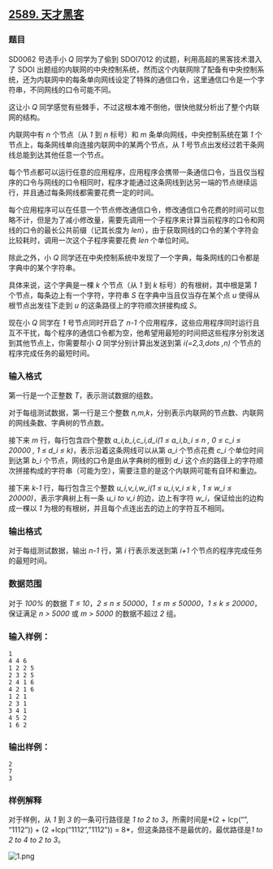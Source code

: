 ## [2589. 天才黑客](https://www.acwing.com/problem/content/2591/)

### 题目

SD0062 号选手小 *Q* 同学为了偷到 SDOI7012 的试题，利用高超的黑客技术潜入了 SDOI 出题组的内联网的中央控制系统，然而这个内联网除了配备有中央控制系统，还为内联网中的每条单向网线设定了特殊的通信口令，这里通信口令是一个字符串，不同网线的口令可能不同。

这让小 *Q* 同学感觉有些棘手，不过这根本难不倒他，很快他就分析出了整个内联网的结构。

内联网中有 *n* 个节点（从 *1* 到 *n* 标号）和 *m* 条单向网线，中央控制系统在第 *1* 个节点上，每条网线单向连接内联网中的某两个节点，从 *1* 号节点出发经过若干条网线总能到达其他任意一个节点。

每个节点都可以运行任意的应用程序，应用程序会携带一条通信口令，当且仅当程序的口令与网线的口令相同时，程序才能通过这条网线到达另一端的节点继续运行，并且通过每条网线都需要花费一定的时间。

每个应用程序可以在任意一个节点修改通信口令，修改通信口令花费的时间可以忽略不计，但是为了减小修改量，需要先调用一个子程序来计算当前程序的口令和网线的口令的最长公共前缀（记其长度为 *len*），由于获取网线的口令的某个字符会比较耗时，调用一次这个子程序需要花费 *len* 个单位时间。

除此之外，小 *Q* 同学还在中央控制系统中发现了一个字典，每条网线的口令都是字典中的某个字符串。

具体来说，这个字典是一棵 *k* 个节点（从 *1* 到 *k* 标号）的有根树，其中根是第 *1* 个节点，每条边上有一个字符，字符串 *S* 在字典中当且仅当存在某个点 *u* 使得从根节点出发往下走到 *u* 的这条路径上的字符顺次拼接构成 *S*。

现在小 *Q* 同学在 *1* 号节点同时开启了 *n-1* 个应用程序，这些应用程序同时运行且互不干扰，每个程序的通信口令都为空，他希望用最短的时间把这些程序分别发送到其他节点上，你需要帮小 *Q* 同学分别计算出发送到第 *i(=2,3,dots ,n)* 个节点的程序完成任务的最短时间。

### 输入格式

第一行是一个正整数 *T*，表示测试数据的组数。

对于每组测试数据，第一行是三个整数 *n,m,k*，分别表示内联网的节点数、内联网的网线条数、字典树的节点数。

接下来 *m* 行，每行包含四个整数 *a_i,b_i,c_i,d_i(1 ≤ a_i,b_i ≤ n , 0 ≤ c_i ≤ 20000 , 1 ≤ d_i ≤ k)*，表示沿着这条网线可以从第 *a_i* 个节点花费 *c_i* 个单位时间到达第 *b_i* 个节点，网线的口令是由从字典树的根到 *d_i* 这个点的路径上的字符顺次拼接构成的字符串（可能为空），需要注意的是这个内联网可能有自环和重边。

接下来 *k-1* 行，每行包含三个整数 *u_i,v_i,w_i(1 ≤ u_i,v_i ≤ k , 1 ≤ w_i ≤ 20000)*，表示字典树上有一条 *u_i to v_i* 的边，边上有字符 *w_i*，保证给出的边构成一棵以 *1* 为根的有根树，并且每个点连出去的边上的字符互不相同。

### 输出格式

对于每组测试数据，输出 *n-1* 行，第 *i* 行表示发送到第 *i+1* 个节点的程序完成任务的最短时间。

### 数据范围

对于 *100%* 的数据 *T ≤ 10*，*2 ≤ n ≤ 50000*，*1 ≤ m ≤ 50000*，*1 ≤ k ≤ 20000*，保证满足 *n > 5000* 或 *m > 5000* 的数据不超过 *2* 组。

### 输入样例：

```
1
4 4 6
1 2 2 5
2 3 2 5
2 4 1 6
4 2 1 6
1 2 1
2 3 1
3 4 1
4 5 2
1 6 2
```

### 输出样例：

```
2
7
3
```

### 样例解释

对于样例，从 *1* 到 *3* 的一条可行路径是 *1 to 2 to 3*，所需时间是*(2 + lcp(“”, “1112”)) + (2 +lcp(“1112”,”1112”)) = 8*，但这条路径不是最优的，最优路径是*1 to 2 to 4 to 2 to 3*。

 ![1.png](https://cdn.acwing.com/media/article/image/2020/10/13/19_3f3f54060c-1.png)
